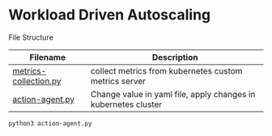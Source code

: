# Workload Driven Autoscaling

File Structure

| Filename | Description                                                    |
|----------|----------------------------------------------------------------|
| [metrics-collection.py](metrics-collector.py)  | collect metrics from kubernetes custom metrics server          |
| [action-agent.py](action-agent.py) | Change value in yaml file, apply changes in kubernetes cluster |

```bash
python3 action-agent.py
```
